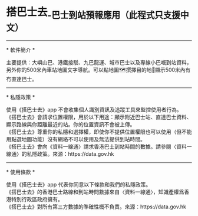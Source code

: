<h1>搭巴士去<sub>-巴士到站預報應用（此程式只支援中文）</sub></h1>
<hr>
<p>* 軟件簡介 *</p>
主要提供：大嶼山巴、港鐵接駁、九巴龍運、城市巴士以及專線小巴嘅到站資料，另外你的500米內車站地圖文字導航。可以點地圖🗺️撰擇目的地📍顯示500米內有冇直達巴士。<br>
<hr>
<p>* 私隱政策 *</p>
使用《搭巴士去》app 不會收集個人識別資訊及追蹤工具來監控使用者行為。<br>
《搭巴士去》會請求位置權限，用於以下用途：顯示附近巴士站、直達巴士資料、顯示路線與你距離最近的站。你的位置資訊不會被上傳。<br>
《搭巴士去》尊重你的私隱和選擇權，即使你不提供位置權限也可以使用（但不能用點選地圖功能）沒有網絡不可以使用及無法提供到站時間。<br>
《搭巴士去》會向《資料一線通〉請求香港巴士到站時間的數據。請參閱〈資料一線通〉的私隱政策。來源：https://data.gov.hk<br>
<hr>
<p>* 使用條款 *</p>
使用《搭巴士去》app 代表你同意以下條款和我們的私隱政策。<br>
《搭巴士去》的香港巴士路線和到站時問數據來自〈資料一線通〉，知識產權爲香港特別行政區政府擁有。<br>
《搭巴士去》對所有第三方數據的準確性概不負責。來源：https://data.gov.hk
